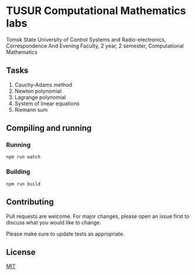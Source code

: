 # TUSUR Computational Mathematics labs

Tomsk State University of Control Systems and Radio-electronics, Correspondence And Evening Faculty, 2 year, 2 semester, Computational Mathematics

## Tasks

1. Cauchy-Adams method
1. Newton polynomial
1. Lagrange polynomial
1. System of linear equations
1. Riemann sum

## Compiling and running

### Running

```shell
npm run watch
```

### Building

```shell
npm run build
```

## Contributing

Pull requests are welcome. For major changes, please open an issue first to discuss what you would like to change.

Please make sure to update tests as appropriate.

## License
[MIT](./LICENSE)
